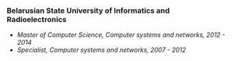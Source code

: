 ### Belarusian State University of Informatics and Radioelectronics

- *Master of Computer Science, Computer systems and networks, 2012 - 2014*
- *Specialist, Computer systems and networks, 2007 - 2012*